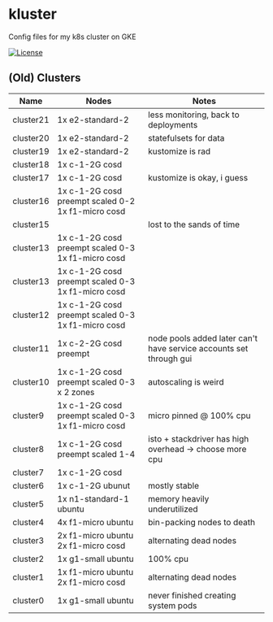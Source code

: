 # kluster

Config files for my k8s cluster on GKE

[![License](https://img.shields.io/github/license/seankhliao/kluster.svg?style=for-the-badge&maxAge=31536000)](LICENSE)

## (Old) Clusters

| Name      | Nodes                                                   | Notes                                                              |
| --------- | ------------------------------------------------------- | ------------------------------------------------------------------ |
| cluster21 | 1x e2-standard-2                                        | less monitoring, back to deployments                               |
| cluster20 | 1x e2-standard-2                                        | statefulsets for data                                              |
| cluster19 | 1x e2-standard-2                                        | kustomize is rad                                                   |
| cluster18 | 1x c-1-2G cosd                                          |                                                                    |
| cluster17 | 1x c-1-2G cosd                                          | kustomize is okay, i guess                                         |
| cluster16 | 1x c-1-2G cosd preempt scaled 0-2 <br> 1x f1-micro cosd |                                                                    |
| cluster15 |                                                         | lost to the sands of time                                          |
| cluster13 | 1x c-1-2G cosd preempt scaled 0-3 <br> 1x f1-micro cosd |                                                                    |
| cluster13 | 1x c-1-2G cosd preempt scaled 0-3 <br> 1x f1-micro cosd |                                                                    |
| cluster12 | 1x c-1-2G cosd preempt scaled 0-3 <br> 1x f1-micro cosd |                                                                    |
| cluster11 | 1x c-2-2G cosd preempt                                  | node pools added later can't have service accounts set through gui |
| cluster10 | 1x c-1-2G cosd preempt scaled 0-3 x 2 zones             | autoscaling is weird                                               |
| cluster9  | 1x c-1-2G cosd preempt scaled 0-3 <br> 1x f1-micro cosd | micro pinned @ 100% cpu                                            |
| cluster8  | 1x c-1-2G cosd preempt scaled 1-4                       | isto + stackdriver has high overhead -> choose more cpu            |
| cluster7  | 1x c-1-2G cosd                                          |                                                                    |
| cluster6  | 1x c-1-2G ubunut                                        | mostly stable                                                      |
| cluster5  | 1x n1-standard-1 ubuntu                                 | memory heavily underutilized                                       |
| cluster4  | 4x f1-micro ubuntu                                      | bin-packing nodes to death                                         |
| cluster3  | 2x f1-micro ubuntu <br /> 2x f1-micro cosd              | alternating dead nodes                                             |
| cluster2  | 1x g1-small ubuntu                                      | 100% cpu                                                           |
| cluster1  | 1x f1-micro ubuntu <br /> 2x f1-micro cosd              | alternating dead nodes                                             |
| cluster0  | 1x g1-small ubuntu                                      | never finished creating system pods                                |
